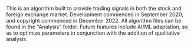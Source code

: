 This is an algorithm built to provide trading signals in both the stock and foreign exchange market. Development commenced in September 2020, and copyright commenced in December 2022.
All algorithm files can be found in the "Analysis" folder. Future features include AI/ML adaptation, so as to optimize parameters in conjunction with the addition of qualitative
analysis.
